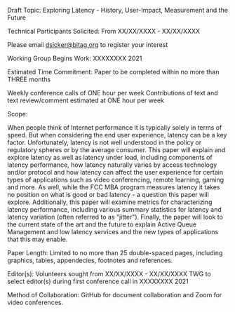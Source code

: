 Draft Topic: Exploring Latency - History, User-Impact, Measurement and the Future

Technical Participants Solicited: From XX/XX/XXXX - XX/XX/XXXX

Please email dsicker@bitag.org to register your interest

Working Group Begins Work: XXXXXXXX 2021

Estimated Time Commitment: Paper to be completed within no more than THREE months 

Weekly conference calls of ONE hour per week Contributions of text and text review/comment estimated at ONE hour per week


Scope:

When people think of Internet performance it is typically solely in terms of speed. But when considering the end user experience, latency can be a 
key factor. Unfortunately, latency is not well understood in the policy or regulatory spheres or by the average consumer. This paper will explain 
and explore latency as well as latency under load, including components of latency performance, how latency naturally varies by access technology and/or protocol and how latency can affect 
the user experience for certain types of applications such as video conferencing, remote learning, gaming and more. As well, while the FCC MBA program 
measures latency it takes no position on what is good or bad latency - a question this paper will explore. 
Additionally, this paper will examine metrics for characterizing latency performance, including various summary statistics for latency and latency variation (often referred to as "jitter"). Finally, the paper will look to the current state 
of the art and the future to explain Active Queue Management and low latency services and the new types of applications that this may enable.


Paper Length: Limited to no more than 25 double-spaced pages, including graphics, tables, appendecies, footnotes and references.

Editor(s): Volunteers sought from XX/XX/XXXX - XX/XX/XXXX TWG to select editor(s) during first conference call in XXXXXXXX 2021

Method of Collaboration: GitHub for document collaboration and Zoom for video conferences.
